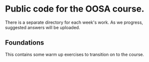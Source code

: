 # Public code for the OOSA course.

There is a separate directory for each week's work. As we progress, suggested answers will be uploaded.

## Foundations

This contains some warm up exercises to transition on to the course.

